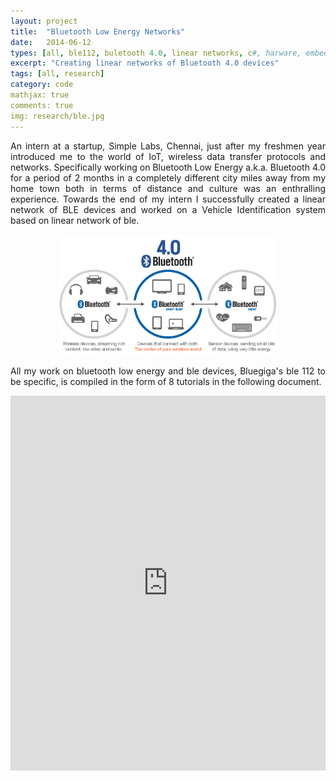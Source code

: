 ```yaml
---
layout: project
title:  "Bluetooth Low Energy Networks"
date:   2014-06-12
types: [all, ble112, buletooth 4.0, linear networks, c#, harware, embedded systems]
excerpt: "Creating linear networks of Bluetooth 4.0 devices"
tags: [all, research]
category: code
mathjax: true
comments: true
img: research/ble.jpg
---
```


<p style="text-align: justify; ">An intern at a startup, Simple Labs, Chennai, just after my freshmen year introduced me to the world of IoT, wireless data transfer protocols and networks. Specifically working on Bluetooth Low Energy a.k.a. Bluetooth 4.0 for a period of 2 months in a completely different city miles away from my home town both in terms of distance and culture was an enthralling experience. Towards the end of my intern I successfully created a linear network of BLE devices and worked on a Vehicle Identification system based on linear network of ble.</p>
<center><img src="/assets/research/ble2.png" width="70%"></center>
<p style="text-align: justify; ">All my work on bluetooth low energy and ble devices, Bluegiga's ble 112 to be specific, is compiled in the form of 8 tutorials in the following document.</p>

<iframe class="scribd_iframe_embed" src="https://www.scribd.com/embeds/326036186/content?start_page=1&view_mode=scroll&access_key=key-M1jNY3pTVjokQsLYfLfZ&show_recommendations=true" data-auto-height="false" data-aspect-ratio="0.7729220222793488" scrolling="no" id="doc_30158" width="100%" height="600" frameborder="0"></iframe>